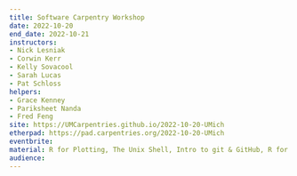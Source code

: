 ```yaml
---
title: Software Carpentry Workshop
date: 2022-10-20
end_date: 2022-10-21
instructors:
- Nick Lesniak
- Corwin Kerr
- Kelly Sovacool
- Sarah Lucas
- Pat Schloss
helpers:
- Grace Kenney
- Pariksheet Nanda
- Fred Feng
site: https://UMCarpentries.github.io/2022-10-20-UMich
etherpad: https://pad.carpentries.org/2022-10-20-UMich
eventbrite: 
material: R for Plotting, The Unix Shell, Intro to git & GitHub, R for Data Analysis, Writing Reports with R Markdown
audience: 
---
```


